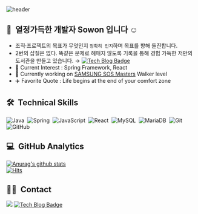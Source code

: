 ![header](https://capsule-render.vercel.app/api?type=Waving&color=timeGradient&height=250&section=header&text=소원을_말해봐🌠&animation=blink&fontSize=50&fontAlign=75&fontAlignY=40)
  
## 👋 &nbsp;열정가득한 개발자 Sowon 입니다 ☺️
- 조직·프로젝트의 목표가 무엇인지 `정확히 인지`하며 목표를 향해 돌진합니다.
- 2번의 삽질은 없다. 똑같은 문제로 헤매지 않도록 기록을 통해 경험 가득한 저만의 도서관을 만들고 있습니다. →  [![Tech Blog Badge](http://img.shields.io/badge/-Tech%20blog-black?style=flat-square&logo=github&link=https://sowon-dev.github.io/)](https://sowon-dev.github.io/)
- 🌱 Current Interest : Spring Framework, React<br/>
- 🔭 Currently working on [SAMSUNG SOS Masters](https://opensource.samsung.com/community/master/masterList) Walker level<br/>
- ✈️ Favorite Quote : Life begins at the end of your comfort zone<br/>


## 🛠 &nbsp;Technical Skills
![Java](https://img.shields.io/badge/Java-007396?style=flat&logo=java&logoColor=white)&nbsp;
![Spring](https://img.shields.io/badge/Spring-6DB33F?style=flat&logo=Spring&logoColor=white)&nbsp;
![JavaScript](https://img.shields.io/badge/JavaScript-F7DF1E?style=flat&logo=JavaScript&logoColor=black)&nbsp;
![React](https://img.shields.io/badge/React-34d2eb?style=flat&logo=react&logoColor=white)&nbsp;
![MySQL](https://img.shields.io/badge/MySQL-4479A1?style=flat&logo=MySQL&logoColor=white)&nbsp;
![MariaDB](https://img.shields.io/badge/MariaDB-003545?style=flat&logo=MariaDB&logoColor=white)&nbsp;
![Git](https://img.shields.io/badge/Git-f05032?style=flat&logo=Git&logoColor=white)&nbsp;
![GitHub](https://img.shields.io/badge/-GitHub-05122A?style=flat&logo=github)&nbsp;
<br/>


## 💻 &nbsp;GitHub Analytics
[![Anurag's github stats](https://github-readme-stats.vercel.app/api?username=sowon-dev&hide=stars&show_icons=true&theme=vue)](https://github.com/anuraghazra/github-readme-stats)
<br/>
[![Hits](https://hits.seeyoufarm.com/api/count/incr/badge.svg?url=https%3A%2F%2Fgithub.com%2Fsowon-dev%2Fhit-counter)](https://hits.seeyoufarm.com)


## 🤝🏻 &nbsp;Contact
<a href="mailto:sowonkim177@gmail.com"><img src="https://img.shields.io/badge/Gmail-D14836?style=flat&logo=Gmail&logoColor=white"/></a>
[![Tech Blog Badge](http://img.shields.io/badge/-Tech%20blog-black?style=flat-square&logo=github&link=https://sowon-dev.github.io/)](https://sowon-dev.github.io/)


<!--
[![Top Langs](https://github-readme-stats.vercel.app/api/top-langs/?username=sowon-dev&layout=compact&theme=algolia)](https://github.com/anuraghazra/github-readme-stats)
-->
